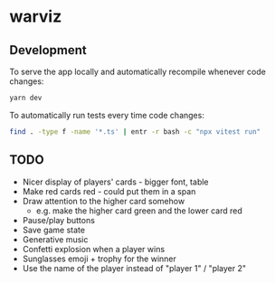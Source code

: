 # warviz

## Development

To serve the app locally and automatically recompile whenever code changes:

```bash
yarn dev
```

To automatically run tests every time code changes:

```bash
find . -type f -name '*.ts' | entr -r bash -c "npx vitest run"
```

## TODO

* Nicer display of players' cards - bigger font, table
* Make red cards red - could put them in a span
* Draw attention to the higher card somehow
  * e.g. make the higher card green and the lower card red
* Pause/play buttons
* Save game state
* Generative music
* Confetti explosion when a player wins
* Sunglasses emoji + trophy for the winner
* Use the name of the player instead of "player 1" / "player 2"
